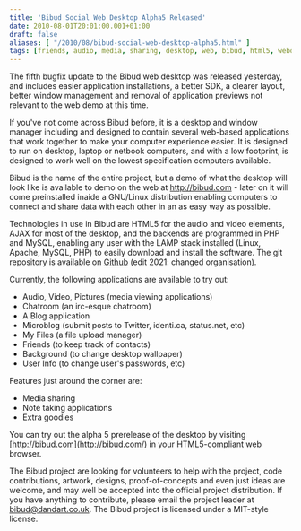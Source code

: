 ```yaml
---
title: 'Bibud Social Web Desktop Alpha5 Released'
date: 2010-08-01T20:01:00.001+01:00
draft: false
aliases: [ "/2010/08/bibud-social-web-desktop-alpha5.html" ]
tags: [friends, audio, media, sharing, desktop, web, bibud, html5, webos, alpha, files, video]
---
```


The fifth bugfix update to the Bibud web desktop was released yesterday, and includes easier application installations, a better SDK, a clearer layout, better window management and removal of application previews not relevant to the web demo at this time.  
  
If you've not come across Bibud before, it is a desktop and window manager including and designed to contain several web-based applications that work together to make your computer experience easier. It is designed to run on desktop, laptop or netbook computers, and with a low footprint, is designed to work well on the lowest specification computers available.  
  
Bibud is the name of the entire project, but a demo of what the desktop will look like is available to demo on the web at http://bibud.com - later on it will come preinstalled inaide a GNU/Linux distribution enabling computers to connect and share data with each other in an as easy way as possible.  
  
Technologies in use in Bibud are HTML5 for the audio and video elements, AJAX for most of the desktop, and the backends are programmed in PHP and MySQL, enabling any user with the LAMP stack installed (Linux, Apache, MySQL, PHP) to easily download and install the software. The git repository is available on [Github](https://github.com/danwdart/Bibud/) (edit 2021: changed organisation).  
  
Currently, the following applications are available to try out:  

*   Audio, Video, Pictures (media viewing applications)
*   Chatroom (an irc-esque chatroom)
*   A Blog application
*   Microblog (submit posts to Twitter, identi.ca, status.net, etc)
*   My Files (a file upload manager)
*   Friends (to keep track of contacts)
*   Background (to change desktop wallpaper)
*   User Info (to change user's passwords, etc)

Features just around the corner are:  

*   Media sharing
*   Note taking applications
*   Extra goodies

You can try out the alpha 5 prerelease of the desktop by visiting [http://bibud.com](http://bibud.com/) in your HTML5-compliant web browser.  
  
The Bibud project are looking for volunteers to help with the project, code contributions, artwork, designs, proof-of-concepts and even just ideas are welcome, and may well be accepted into the official project distribution. If you have anything to contribute, please email the project leader at bibud@dandart.co.uk. The Bibud project is licensed under a MIT-style license.